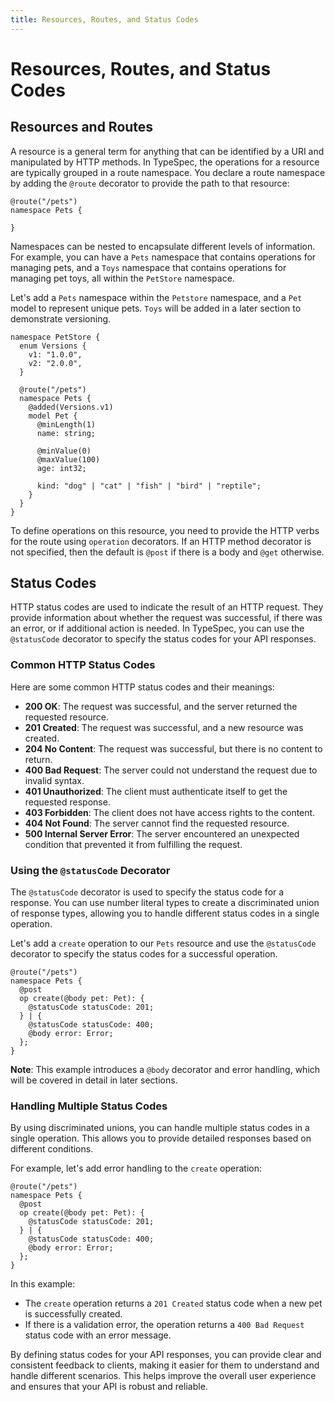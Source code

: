 ```yaml
---
title: Resources, Routes, and Status Codes
---
```


# Resources, Routes, and Status Codes

## Resources and Routes

A resource is a general term for anything that can be identified by a URI and manipulated by HTTP methods. In TypeSpec, the operations for a resource are typically grouped in a route namespace. You declare a route namespace by adding the `@route` decorator to provide the path to that resource:

```typespec
@route("/pets")
namespace Pets {

}
```

Namespaces can be nested to encapsulate different levels of information. For example, you can have a `Pets` namespace that contains operations for managing pets, and a `Toys` namespace that contains operations for managing pet toys, all within the `PetStore` namespace.

Let's add a `Pets` namespace within the `Petstore` namespace, and a `Pet` model to represent unique pets. `Toys` will be added in a later section to demonstrate versioning.

```typespec
namespace PetStore {
  enum Versions {
    v1: "1.0.0",
    v2: "2.0.0",
  }

  @route("/pets")
  namespace Pets {
    @added(Versions.v1)
    model Pet {
      @minLength(1)
      name: string;

      @minValue(0)
      @maxValue(100)
      age: int32;

      kind: "dog" | "cat" | "fish" | "bird" | "reptile";
    }
  }
}
```

To define operations on this resource, you need to provide the HTTP verbs for the route using `operation` decorators. If an HTTP method decorator is not specified, then the default is `@post` if there is a body and `@get` otherwise.

## Status Codes

HTTP status codes are used to indicate the result of an HTTP request. They provide information about whether the request was successful, if there was an error, or if additional action is needed. In TypeSpec, you can use the `@statusCode` decorator to specify the status codes for your API responses.

### Common HTTP Status Codes

Here are some common HTTP status codes and their meanings:

- **200 OK**: The request was successful, and the server returned the requested resource.
- **201 Created**: The request was successful, and a new resource was created.
- **204 No Content**: The request was successful, but there is no content to return.
- **400 Bad Request**: The server could not understand the request due to invalid syntax.
- **401 Unauthorized**: The client must authenticate itself to get the requested response.
- **403 Forbidden**: The client does not have access rights to the content.
- **404 Not Found**: The server cannot find the requested resource.
- **500 Internal Server Error**: The server encountered an unexpected condition that prevented it from fulfilling the request.

### Using the `@statusCode` Decorator

The `@statusCode` decorator is used to specify the status code for a response. You can use number literal types to create a discriminated union of response types, allowing you to handle different status codes in a single operation.

Let's add a `create` operation to our `Pets` resource and use the `@statusCode` decorator to specify the status codes for a successful operation.

```typespec
@route("/pets")
namespace Pets {
  @post
  op create(@body pet: Pet): {
    @statusCode statusCode: 201;
  } | {
    @statusCode statusCode: 400;
    @body error: Error;
  };
}
```

**Note**: This example introduces a `@body` decorator and error handling, which will be covered in detail in later sections.

### Handling Multiple Status Codes

By using discriminated unions, you can handle multiple status codes in a single operation. This allows you to provide detailed responses based on different conditions.

For example, let's add error handling to the `create` operation:

```typespec
@route("/pets")
namespace Pets {
  @post
  op create(@body pet: Pet): {
    @statusCode statusCode: 201;
  } | {
    @statusCode statusCode: 400;
    @body error: Error;
  };
}
```

In this example:

- The `create` operation returns a `201 Created` status code when a new pet is successfully created.
- If there is a validation error, the operation returns a `400 Bad Request` status code with an error message.

By defining status codes for your API responses, you can provide clear and consistent feedback to clients, making it easier for them to understand and handle different scenarios. This helps improve the overall user experience and ensures that your API is robust and reliable.
